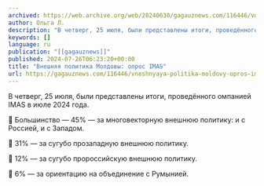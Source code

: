 ```yaml
---
archived: https://web.archive.org/web/20240630/gagauznews.com/116446/vneshnyaya-politika-moldovy-opros-imas.html
author: Ольга Л.
description: "В четверг, 25 июля, были представлены итоги, проведённого омпанией IMAS в июле 2024 года. 🔴 Большинство — 45% — за многовекторную внешнюю политику: и с Россией, и с Западом. 🔴 31% — за сугубо прозападную внешнюю политику. 🔴 12% — за сугубо пророссийскую внешнюю политику. 🔴 6% — за ориентацию на объединение с Румынией.  "
keywords: []
language: ru
publication: "[[gagauznews]]"
published: 2024-07-26T06:23:20+00:00
title: "Внешняя политика Молдовы: опрос IMAS"
url: https://gagauznews.com/116446/vneshnyaya-politika-moldovy-opros-imas.html
---
```


В четверг, 25 июля, были представлены итоги, проведённого омпанией IMAS в июле 2024 года.

🔴 Большинство — 45% — за многовекторную внешнюю политику: и с Россией, и с Западом.

🔴 31% — за сугубо прозападную внешнюю политику.

🔴 12% — за сугубо пророссийскую внешнюю политику.

🔴 6% — за ориентацию на объединение с Румынией.